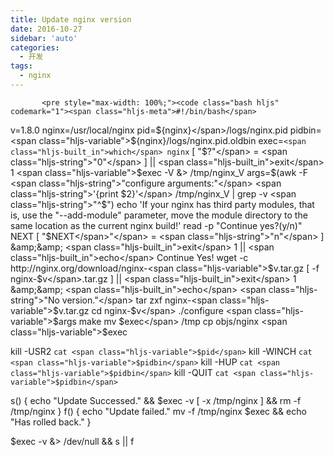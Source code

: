 ```yaml
---
title: Update nginx version
date: 2016-10-27
sidebar: 'auto'
categories:
  - 开发
tags:
  - nginx
---
```


           <pre style="max-width: 100%;"><code class="bash hljs" codemark="1"><span class="hljs-meta">#!/bin/bash</span>
v=1.8.0
nginx=/usr/<span class="hljs-built_in">local</span>/nginx
pid=<span class="hljs-variable">${nginx}</span>/logs/nginx.pid
pidbin=<span class="hljs-variable">${nginx}</span>/logs/nginx.pid.oldbin
<span class="hljs-built_in">exec</span>=`<span class="hljs-built_in">which</span> nginx`
[ <span class="hljs-string">"$?"</span> = <span class="hljs-string">"0"</span> ] || <span class="hljs-built_in">exit</span> 1
<span class="hljs-variable">$exec</span> -V &amp;&gt; /tmp/nginx_V
args=$(awk -F <span class="hljs-string">"configure arguments:"</span> <span class="hljs-string">'{print $2}'</span> /tmp/nginx_V | grep -v <span class="hljs-string">"^$"</span>)
<span class="hljs-built_in">echo</span> <span class="hljs-string">'If your nginx has third party modules, that is, use the "--add-module" parameter, move the module directory to the same location as the current nginx build!'</span>
<span class="hljs-built_in">read</span> -p <span class="hljs-string">"Continue yes?(y/n)"</span> NEXT
[ <span class="hljs-string">"<span class="hljs-variable">$NEXT</span>"</span> = <span class="hljs-string">"n"</span> ] &amp;&amp; <span class="hljs-built_in">exit</span> 1 || <span class="hljs-built_in">echo</span> Continue Yes!
wget -c http://nginx.org/download/nginx-<span class="hljs-variable">$v</span>.tar.gz
[ <span class="hljs-_">-f</span> nginx-<span class="hljs-variable">$v</span>.tar.gz ] || <span class="hljs-built_in">exit</span> 1 &amp;&amp; <span class="hljs-built_in">echo</span> <span class="hljs-string">"No version."</span>
tar zxf nginx-<span class="hljs-variable">$v</span>.tar.gz
<span class="hljs-built_in">cd</span> nginx-<span class="hljs-variable">$v</span>
./configure <span class="hljs-variable">$args</span>
make
mv <span class="hljs-variable">$exec</span> /tmp
cp objs/nginx <span class="hljs-variable">$exec</span>

<span class="hljs-built_in">kill</span>  -USR2 `cat <span class="hljs-variable">$pid</span>`
<span class="hljs-built_in">kill</span>  -WINCH `cat <span class="hljs-variable">$pidbin</span>`
<span class="hljs-built_in">kill</span>  -HUP `cat <span class="hljs-variable">$pidbin</span>`
<span class="hljs-built_in">kill</span>  -QUIT `cat <span class="hljs-variable">$pidbin</span>`

<span class="hljs-function"><span class="hljs-title">s</span></span>() {
  <span class="hljs-built_in">echo</span> <span class="hljs-string">"Update Successed."</span> &amp;&amp; <span class="hljs-variable">$exec</span> -v
  [ -x /tmp/nginx ] &amp;&amp; rm <span class="hljs-_">-f</span> /tmp/nginx
}
<span class="hljs-function"><span class="hljs-title">f</span></span>() {
  <span class="hljs-built_in">echo</span> <span class="hljs-string">"Update failed."</span>
  mv <span class="hljs-_">-f</span> /tmp/nginx <span class="hljs-variable">$exec</span> &amp;&amp; <span class="hljs-built_in">echo</span> <span class="hljs-string">"Has rolled back."</span>
}

<span class="hljs-variable">$exec</span> -v &amp;&gt; /dev/null &amp;&amp; s || f</code></pre><p><br></p>
